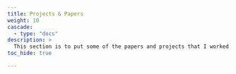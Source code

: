 ```yaml
---
title: Projects & Papers
weight: 10
cascade:
  - type: "docs"
description: >
  This section is to put some of the papers and projects that I worked on it my professional career.
toc_hide: true

---
```

